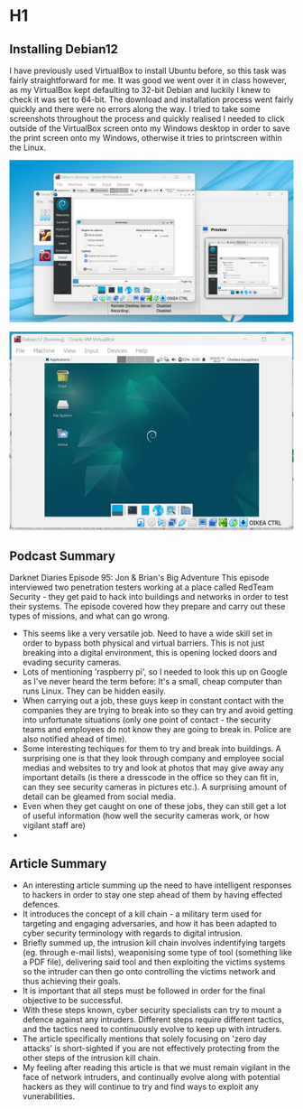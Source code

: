 # H1

## Installing Debian12

I have previously used VirtualBox to install Ubuntu before, so this task was fairly straightforward for me. It was good we went over it in class however, as my VirtualBox kept defaulting to 32-bit Debian and luckily I knew to check it was set to 64-bit.
The download and installation process went fairly quickly and there were no errors along the way. 
I tried to take some screenshots throughout the process and quickly realised I needed to click outside of the VirtualBox screen onto my Windows desktop in order to save the print screen onto my Windows, otherwise it tries to printscreen within the Linux.

![Trying to screenshot in Debian](https://github.com/chelsea-12/chelseaexamples/blob/main/Screenshot%202024-01-15%20201900.png)

![Finished installation](https://github.com/chelsea-12/chelseaexamples/blob/main/Screenshot%202024-01-15%20202914.png)

## Podcast Summary

Darknet Diaries Episode 95: Jon & Brian's Big Adventure
This episode interviewed two penetration testers working at a place called RedTeam Security - they get paid to hack into buildings and networks in order to test their systems. The episode covered how they prepare and carry out these types of missions, and what can go wrong.

- This seems like a very versatile job. Need to have a wide skill set in order to bypass both physical and virtual barriers. This is not just breaking into a digital environment, this is opening locked doors and evading security cameras.
- Lots of mentioning 'raspberry pi', so I needed to look this up on Google as I've never heard the term before: It's a small, cheap computer than runs Linux. They can be hidden easily.
- When carrying out a job, these guys keep in constant contact with the companies they are trying to break into so they can try and avoid getting into unfortunate situations (only one point of contact - the security teams and employees do not know they are going to break in. Police are also notified ahead of time).
- Some interesting techiques for them to try and break into buildings. A surprising one is that they look through company and employee social medias and websites to try and look at photos that may give away any important details (is there a dresscode in the office so they can fit in, can they see security cameras in pictures etc.). A surprising amount of detail can be gleamed from social media.
- Even when they get caught on one of these jobs, they can still get a lot of useful information (how well the security cameras work, or how vigilant staff are)
- 

## Article Summary

- An interesting article summing up the need to have intelligent responses to hackers in order to stay one step ahead of them by having effected defences.
- It introduces the concept of a kill chain - a military term used for targeting and engaging adversaries, and how it has been adapted to cyber security terminology with regards to digital intrusion.
- Briefly summed up, the intrusion kill chain involves indentifying targets (eg. through e-mail lists), weaponising some type of tool (something like a PDF file), delivering said tool and then exploiting the victims systems so the intruder can then go onto controlling the victims network and thus achieving their goals.
- It is important that all steps must be followed in order for the final objective to be successful.
- With these steps known, cyber security specialists can try to mount a defence against any intruders. Different steps require different tactics, and the tactics need to continuously evolve to keep up with intruders.
- The article specifically mentions that solely focusing on 'zero day attacks' is short-sighted if you are not effectively protecting from the other steps of the intrusion kill chain.
- My feeling after reading this article is that we must remain vigilant in the face of network intruders, and continually evolve along with potential hackers as they will continue to try and find ways to exploit any vunerabilities. 
